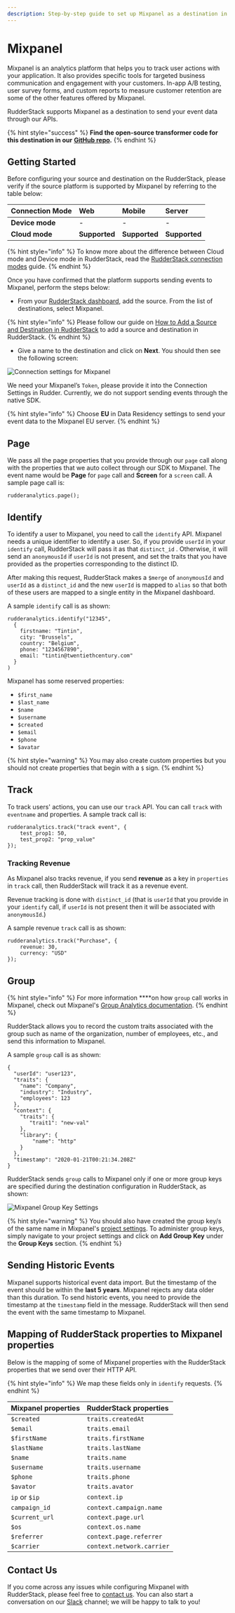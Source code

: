 ```yaml
---
description: Step-by-step guide to set up Mixpanel as a destination in RudderStack
---
```


# Mixpanel

Mixpanel is an analytics platform that helps you to track user actions with your application. It also provides specific tools for targeted business communication and engagement with your customers. In-app A/B testing, user survey forms, and custom reports to measure customer retention are some of the other features offered by Mixpanel.

RudderStack supports Mixpanel as a destination to send your event data through our APIs.

{% hint style="success" %}
**Find the open-source transformer code for this destination in our** [**GitHub repo**](https://github.com/rudderlabs/rudder-transformer/tree/master/v0/destinations/mp)**.**
{% endhint %}

## Getting Started

Before configuring your source and destination on the RudderStack, please verify if the source platform is supported by Mixpanel by referring to the table below:

| **Connection Mode** | **Web** | **Mobile** | **Server** |
| :--- | :--- | :--- | :--- |
| **Device mode** | - | - | - |
| **Cloud mode** | **Supported** | **Supported** | **Supported** |

{% hint style="info" %}
To know more about the difference between Cloud mode and Device mode in RudderStack, read the [RudderStack connection modes](https://docs.rudderstack.com/get-started/rudderstack-connection-modes) guide.
{% endhint %}

Once you have confirmed that the platform supports sending events to Mixpanel, perform the steps below:

* From your [RudderStack dashboard](https://app.rudderlabs.com/), add the source. From the list of destinations, select Mixpanel.

{% hint style="info" %}
Please follow our guide on [How to Add a Source and Destination in RudderStack](https://docs.rudderstack.com/how-to-guides/adding-source-and-destination-rudderstack) to add a source and destination in RudderStack.
{% endhint %}

* Give a name to the destination and click on **Next**. You should then see the following screen:

![Connection settings for Mixpanel](../../.gitbook/assets/mixpanel%20%282%29.png)

We need your Mixpanel’s `Token`, please provide it into the Connection Settings in Rudder. Currently, we do not support sending events through the native SDK.

{% hint style="info" %}
Choose **EU** in Data Residency settings to send your event data to the Mixpanel EU server. 
{% endhint %}

## Page

We pass all the page properties that you provide through our `page` call along with the properties that we auto collect through our SDK to Mixpanel. The event name would be **Page** for `page` call and **Screen** for a `screen` call. A sample page call is:

```text
rudderanalytics.page();
```

## Identify

To identify a user to Mixpanel, you need to call the `identify` API. Mixpanel needs a unique identifier to identify a user. So, if you provide `userId` in your `identify` call, RudderStack will pass it as that `distinct_id` . Otherwise, it will send an `anonymousId` if `userId` is not present, and set the traits that you have provided as the properties corresponding to the distinct ID. 

After making this request, RudderStack makes a `$merge` of `anonymousId` and `userId` as a `distinct_id` and the new `userId` is mapped to `alias` so that both of these users are mapped to a single entity in the Mixpanel dashboard.

A sample `identify` call is as shown:

```text
rudderanalytics.identify("12345",
  {
    firstname: "Tintin",
    city: "Brussels",
    country: "Belgium",
    phone: "1234567890",
    email: "tintin@twentiethcentury.com"
  }
)
```

Mixpanel has some reserved properties:

* `$first_name`
* `$last_name`
* `$name`
* `$username`
* `$created`
* `$email`
* `$phone`
* `$avatar`

{% hint style="warning" %}
You may also create custom properties but you should not create properties that begin with a `$` sign.
{% endhint %}

## Track

To track users' actions, you can use our `track` API. You can call `track` with `eventname` and properties. A sample track call is:

```text
rudderanalytics.track("track event", {
    test_prop1: 50,
    test_prop2: "prop_value"
});
```

### Tracking Revenue

As Mixpanel also tracks revenue, if you send **revenue** as a key in `properties` in `track` call, then RudderStack will track it as a revenue event. 

Revenue tracking is done with `distinct_id` \(that is `userId` that you provide in your `identify` call, if `userId` is not present then it will be associated with `anonymousId`.\) 

A sample revenue `track` call is as shown:

```text
rudderanalytics.track("Purchase", {
    revenue: 30,
    currency: "USD"
});
```

## **Group**

{% hint style="info" %}
For more information ****on how `group` call works in Mixpanel, check out Mixpanel's [Group Analytics documentation](https://help.mixpanel.com/hc/en-us/articles/360025333632-Group-Analytics).
{% endhint %}

RudderStack allows you to record the custom traits associated with the group such as name of the organization, number of employees, etc., and send this information to Mixpanel.

A sample `group` call is as shown:

```text
{
  "userId": "user123",
  "traits": {
    "name": "Company",
    "industry": "Industry",
    "employees": 123
  },
  "context": {
    "traits": {
       "trait1": "new-val"  
    },
    "library": {
        "name": "http"
    }
  },
  "timestamp": "2020-01-21T00:21:34.208Z"
}
```

RudderStack sends `group` calls to Mixpanel only if one or more group keys are specified during the destination configuration in RudderStack, as shown:

![Mixpanel Group Key Settings](../../.gitbook/assets/1%20%2812%29.png)

{% hint style="warning" %}
You should also have created the group key/s of the same name in Mixpanel's [project settings](https://help.mixpanel.com/hc/en-us/articles/360025333632-Group-Analytics#implementation). To administer group keys, simply navigate to your project settings and click on **Add Group Key** under the **Group Keys** section.
{% endhint %}

## **Sending Historic Events**

Mixpanel supports historical event data import. But the timestamp of the event should be within the **last 5 years**. Mixpanel rejects any data older than this duration. To send historic events, you need to provide the timestamp at the `timestamp` field in the message. RudderStack will then send the event with the same timestamp to Mixpanel.

## Mapping of RudderStack properties to Mixpanel properties

Below is the mapping of some of Mixpanel properties with the RudderStack properties that we send over their HTTP API.

{% hint style="info" %}
We map these fields only in `identify` requests.
{% endhint %}

| Mixpanel properties | RudderStack properties |
| :--- | :--- |
| `$created` | `traits.createdAt` |
| `$email` | `traits.email` |
| `$firstName` | `traits.firstName` |
| `$lastName` | `traits.lastName` |
| `$name` | `traits.name` |
| `$username` | `traits.username` |
| `$phone` | `traits.phone` |
| `$avator` | `traits.avator` |
| `ip` or `$ip` | `context.ip` |
| `campaign_id` | `context.campaign.name` |
| `$current_url` | `context.page.url` |
| `$os` | `context.os.name` |
| `$referrer` | `context.page.referrer` |
| `$carrier` | `context.network.carrier` |

## Contact Us

If you come across any issues while configuring Mixpanel with RudderStack, please feel free to [contact us](mailto:%20docs@rudderstack.com). You can also start a conversation on our [Slack](https://resources.rudderstack.com/join-rudderstack-slack) channel; we will be happy to talk to you!

